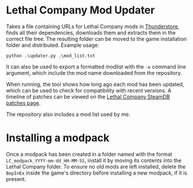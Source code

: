 # Lethal Company Mod Updater

Takes a file containing URLs for Lethal Company mods in [Thunderstore](https://thunderstore.io/c/lethal-company/), finds all their dependencies, downloads them and extracts them in the correct file tree. The resulting folder can be moved to the game installation folder and distributed. Example usage:

```shell
python .\updater.py .\mod_list.txt
```

It can also be used to export a formatted modlist with the ```-e``` command line argument, which include the mod name downloaded from the repository.

When running, the tool shows how long ago each mod has been updated, which can be used to check for compatibility with recent versions. A timeline of patches can be viewed on the [Lethal Company SteamDB patches page](https://steamdb.info/app/1966720/patchnotes/).

The repository also includes a mod list used by me.

# Installing a modpack

Once a modpack has been created in a folder named with the format ```LC_modpack_YYYY-mm-dd_HH-MM-SS```, install it by moving its contents into the Lethal Company folder. To ensure no old mods are left installed, delete the ```BepInEx``` inside the game's directory before installing a new modpack, if it is present.